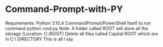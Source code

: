 # Command-Prompt-with-PY
Requirements: Python 3.10.4 CommandPrompt/PowerShell Itself to run command python cmd.py
Note: A folder called ROOT will store all the storage (Location: C:/ROOT)
Delete all files called Capital ROOT which are in C:\ DIRECTORY
This is all I say
